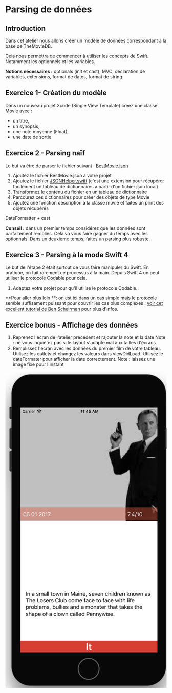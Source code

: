 # Parsing de données

## Introduction

Dans cet atelier nous allons créer un modèle de données correspondant à la base de TheMovieDB.

Cela nous permettra de commencer à utiliser les concepts de Swift. Notamment les optionnels et les variables.

**Notions nécessaires :** optionals \(init et cast\), MVC, déclaration de variables, extensions, format de dates, format de string

## Exercice 1- Création du modèle

Dans un nouveau projet Xcode \(Single View Template\) créez une classe Movie avec :

* un titre,
* un synopsis,
* une note moyenne \(Float\),
* une date de sortie

## Exercice 2 - Parsing naïf

Le but va être de parser le fichier suivant : [BestMovie.json](/ressources/BestMovie.json)

1. Ajoutez le fichier BestMovie.json à votre projet 
2. Ajoutez le fichier [JSONHelper.swift](/ressources/JSONHelper.swift) \(c'est une extension pour récupérer facilement un tableau de dictionnaires à partir d'un fichier json local\)
3. Transformez le contenu du fichier en un tableau de dictionnaire
4. Parcourez ces dictionnaires pour créer des objets de type Movie
5. Ajoutez une fonction description à la classe movie et faites un print des objets récupérés

DateFormatter + cast

**Conseil :** dans un premier temps considérez que les données sont parfaitement remplies. Cela va vous faire gagner du temps avec les optionnals. Dans un deuxième temps, faites un parsing plus robuste.

## Exercice 3 - Parsing à la mode Swift 4

Le but de l'étape 2 était surtout de vous faire manipuler du Swift. En pratique, on fait rarement ce processus à la main. Depuis Swift 4 on peut utiliser le protocole Codable pour cela.

1. Adaptez votre projet pour qu'il utilise le protocole Codable.

**Pour aller plus loin **: on est ici dans un cas simple mais le protocole semble suffisament puissant pour couvrir les cas plus complexes : [voir cet excellent tutorial de Ben Scheirman](http://benscheirman.com/2017/06/ultimate-guide-to-json-parsing-with-swift-4/)  pour plus d'infos.

## Exercice bonus - Affichage des données

1. Reprenez l'écran de l'atelier précédent et rajouter la note et la date
Note : ne vous inquiétez pas si le layout s'adapte mal aux tailles d'écrans
2. Remplissez l'écran avec les données du premier film de votre tableau. Utilisez les outlets et changez les valeurs dans viewDidLoad. Utilisez le dateFormater pour afficher la date correctement.
Note : laissez une image fixe pour l'instant

![](/assets/Parsing_Bonus.png)
